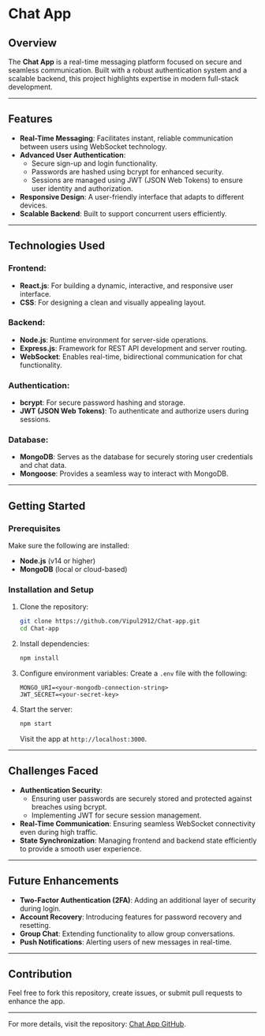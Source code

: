# Chat App

## Overview
The **Chat App** is a real-time messaging platform focused on secure and seamless communication. Built with a robust authentication system and a scalable backend, this project highlights expertise in modern full-stack development.

---

## Features
- **Real-Time Messaging**: Facilitates instant, reliable communication between users using WebSocket technology.
- **Advanced User Authentication**: 
  - Secure sign-up and login functionality.  
  - Passwords are hashed using bcrypt for enhanced security.  
  - Sessions are managed using JWT (JSON Web Tokens) to ensure user identity and authorization.  
- **Responsive Design**: A user-friendly interface that adapts to different devices.  
- **Scalable Backend**: Built to support concurrent users efficiently.  

---

## Technologies Used
### Frontend:
- **React.js**: For building a dynamic, interactive, and responsive user interface.  
- **CSS**: For designing a clean and visually appealing layout.  

### Backend:
- **Node.js**: Runtime environment for server-side operations.  
- **Express.js**: Framework for REST API development and server routing.  
- **WebSocket**: Enables real-time, bidirectional communication for chat functionality.  

### Authentication:
- **bcrypt**: For secure password hashing and storage.  
- **JWT (JSON Web Tokens)**: To authenticate and authorize users during sessions.  

### Database:
- **MongoDB**: Serves as the database for securely storing user credentials and chat data.  
- **Mongoose**: Provides a seamless way to interact with MongoDB.

---

## Getting Started
### Prerequisites
Make sure the following are installed:
- **Node.js** (v14 or higher)
- **MongoDB** (local or cloud-based)

### Installation and Setup
1. Clone the repository:
   ```bash
   git clone https://github.com/Vipul2912/Chat-app.git
   cd Chat-app
   ```

2. Install dependencies:
   ```bash
   npm install
   ```

3. Configure environment variables:
   Create a `.env` file with the following:
   ```
   MONGO_URI=<your-mongodb-connection-string>
   JWT_SECRET=<your-secret-key>
   ```

4. Start the server:
   ```bash
   npm start
   ```
   Visit the app at `http://localhost:3000`.

---

## Challenges Faced
- **Authentication Security**: 
  - Ensuring user passwords are securely stored and protected against breaches using bcrypt.
  - Implementing JWT for secure session management.  
- **Real-Time Communication**: Ensuring seamless WebSocket connectivity even during high traffic.  
- **State Synchronization**: Managing frontend and backend state efficiently to provide a smooth user experience.

---

## Future Enhancements
- **Two-Factor Authentication (2FA)**: Adding an additional layer of security during login.  
- **Account Recovery**: Introducing features for password recovery and resetting.  
- **Group Chat**: Extending functionality to allow group conversations.  
- **Push Notifications**: Alerting users of new messages in real-time.

---

## Contribution
Feel free to fork this repository, create issues, or submit pull requests to enhance the app.

---

For more details, visit the repository: [Chat App GitHub](https://github.com/Vipul2912/Chat-app.git).
